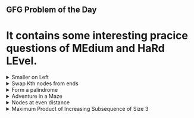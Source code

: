 
## GFG Problem of the Day<br>
# It contains some interesting pracice questions of MEdium and HaRd LEvel.
<details><summary>Smaller on Left</summary>
	
	Problem Statement:
	Given an array arr[ ] of N positive integers, 
	the task is to find the greatest element on the left of every element in the array which is strictly smaller than itself, 
	if this element does not exist for an index print "-1".
	22-March-2022
[Practice Link](https://practice.geeksforgeeks.org/problems/smaller-on-left20360700/1)
```java
class Complete{
    
   
    // Function for finding maximum and value pair
    public static int[] Smallestonleft (int arr[], int n) {
        int[] ans=new int[n];
        ans[0]=-1;
        TreeSet<Integer> set=new TreeSet<>();
        set.add(arr[0]);
        for(int i=1;i<n;i++){
            if(set.floor(arr[i]-1)!=null){
                ans[i]=set.floor(arr[i]-1);
            }
            else{
                ans[i]=-1;
            }
            set.add(arr[i]);
        }
        return ans;
    }
}

```


</details>

<details><summary>Swap Kth nodes from ends</summary>
	
		Problem Statement:
		Given a singly linked list of size N, and an integer K. 
		You need to swap the Kth node from the beginning and Kth node from the end of the linked list.
		Swap the nodes through the links. Do not change the content of the nodes.
[Practice Link](https://practice.geeksforgeeks.org/problems/swap-kth-node-from-beginning-and-kth-node-from-end-in-a-singly-linked-list/1)
```java
class GFG
{
    //Function to swap Kth node from beginning and end in a linked list.
    Node swapkthnode(Node head, int num, int K)
    {
        int N=num;
        
        if(K>N) return head;
        if((N-K+1)<K) K=N-K+1;
        Node fprev=null;
        Node first=null;
        Node lprev=null;
        Node last=null;
        Node temp=head;
        int count=0;
        while(temp!=null){
            count++;
            if(count<=K){
                fprev=first;
                first=temp;
                
            }
            if(count<=(N-K+1)){
                lprev=last;
                last=temp;
            }
            temp=temp.next;
        }
        if(fprev==null){
            fprev=new Node(-1);
            fprev.next=first;
        }
        if(first.next==last){
            Node lnext=last.next;
            last.next=first;
            first.next=lnext;
            fprev.next=last;
        }
        else{
            Node fnext=first.next;
            Node lnext=last.next;
            first.next=lnext;
            last.next=fnext;
            fprev.next=last;
            lprev.next=first;
        }
        
        if(K==1) return fprev.next;
        
        //System.out.println(first.data+" "+last.data);
        return head;
        
    }
}

```

</details>

<details><summary>Form a palindrome</summary>
	
		Problem Statement:
		Given a string, find the minimum number of characters to be inserted to convert it to palindrome.
		For Example:
		ab: Number of insertions required is 1. bab or aba
		aa: Number of insertions required is 0. aa
		abcd: Number of insertions required is 3. dcbabcd
[Practice Link](https://practice.geeksforgeeks.org/problems/form-a-palindrome2544/1)

```java
class Solution{
    int solve(String a,String b,int i,int j,int[][] dp){
        if(i==0 || j==0) return 0;
        if(dp[i][j]!=-1) return dp[i][j];
        if(a.charAt(i-1)==b.charAt(j-1)){
            dp[i][j]=1+solve(a,b,i-1,j-1,dp);
            
        }
        else
        dp[i][j]=Math.max(solve(a,b,i,j-1,dp),solve(a,b,i-1,j,dp));
        return dp[i][j];
    }
    int findMinInsertions(String S){
        String s="";
        int n=S.length();
        int[][] dp=new int[n+1][n+1];
        for(int[] d:dp){
            Arrays.fill(d,-1);
        }
        for(int i=S.length()-1;i>=0;i--){
            s=s+S.charAt(i);
        }
        return S.length()-solve(S,s,n,n,dp);
    }
}
```

</details>
<details><summary>Adventure in a Maze </summary>
	
		Problem Statement:
		You have got a maze, which is a n*n Grid. Every cell of the maze contains these numbers 1, 2 or 3. 
		If it contains 1 : means we can go Right from that cell only.
		If it contains 2 : means we can go Down from that cell only.
		If it contains 3 : means we can go Right and Down to both paths from that cell.
		We cant go out of the maze at any time.
		Initially, You are on the Top Left Corner of The maze(Entry). And, You need to go to the Bottom Right Corner of the Maze(Exit).
		You need to find the total number of paths from Entry to Exit Point.
		There may be many paths but you need to select that path which contains the maximum number of Adventure.
		The Adventure on a path is calculated by taking the sum of all the cell values thatlies in the path.

[Practice Link](https://practice.geeksforgeeks.org/problems/adventure-in-a-maze2051/1)
```java
class Solution
{
    public int mod=1000000007;
    public boolean isPossible(int[][] matrix,int i,int j){
        if(i>=0 && i<matrix.length && j>=0 && j<matrix.length){
            return true;
        }
        return false;
    }
    public int solve(int[][] matrix,int i,int j,int[][] dp){
        if(!isPossible(matrix,i,j)) return Integer.MIN_VALUE;
        if(i==matrix.length-1 && j==matrix.length-1){
            return matrix[i][j];
        }
        if(dp[i][j]!=-1) return dp[i][j];
        if(matrix[i][j]==1){
            dp[i][j]=solve(matrix,i,j+1,dp)+1;
        }
        else if(matrix[i][j]==2){
            dp[i][j]=solve(matrix,i+1,j,dp)+2;
        }
        else {
            dp[i][j]=Math.max(solve(matrix,i+1,j,dp),solve(matrix,i,j+1,dp))+3;
        }
        return dp[i][j];
        
        
    }
    public int count(int[][] matrix,int i,int j,int[][] dp){
        if(!isPossible(matrix,i,j)) return 0;
        if(i==matrix.length-1 && j==matrix.length-1) return 1;
        if(dp[i][j]!=-1) return dp[i][j];
        if(matrix[i][j]==1){
            dp[i][j]=count(matrix,i,j+1,dp)%mod;
        }
        else if(matrix[i][j]==2){
            dp[i][j]=count(matrix,i+1,j,dp)%mod;
        }
        else{
            dp[i][j]=(count(matrix,i,j+1,dp)%mod+count(matrix,i+1,j,dp)%mod)%mod;
        }
        return dp[i][j];
    }
    public int[] FindWays(int[][] matrix)
    {
        int n=matrix.length;
        int[][] dp=new int[n][n];
        for(int[] d:dp){
            Arrays.fill(d,-1);
        }
        int max=solve(matrix,0,0,dp);
        int[][] dp2=new int[n][n];
        for(int[] d:dp2){
            Arrays.fill(d,-1);
        }
        int count=count(matrix,0,0,dp2);
        if(max<0) max=0;
        return new int[]{count,max};
        
    }
}
```
</details>
<details><summary>Nodes at even distance </summary>
	
		Problem Statement:
		Given a connected acyclic graph with n nodes and n-1 edges,
		count the pair of nodes that are at even distance(number of edges) from each other.
		Medium
[Practice Link](https://practice.geeksforgeeks.org/problems/nodes-at-even-distance0532/1)
```java
class Solution
{
    int countOfNodes(ArrayList<ArrayList<Integer>> graph, int n) 
    {
        Queue<Integer> que=new LinkedList<>();
        boolean[] visited=new boolean[n+1];
        visited[1]=true;
        que.add(1);
        int level=0;
        int a=0,b=0;
        while(!que.isEmpty()){
            int size=que.size();
            if(level%2==0) a+=size;
            else b+=size;
            for(int i=0;i<size;i++){
                int curr=que.poll();
                for(int child:graph.get(curr)){
                    if(!visited[child]){
                        que.add(child);
                        visited[child]=true;
                    }
                }
            }
            level++;
            
        }
       // System.out.println("a ="+a+" b="+b);
        int count=(a*(a-1)/2)+(b*(b-1)/2);
        return count;
    }
}
```
</details>
<details><summary>Maximum Product of Increasing Subsequence of Size 3</summary>
	
	Problem Statement:
	Given a sequence of non-negative integers, find the subsequence of length 3 having maximum product, 
  	with the elements of the subsequence being in increasing order.
	April-1-2022
	Medium
	
[Practice Link](https://practice.geeksforgeeks.org/problems/maximum-product-of-increasing-subsequence-of-size-32027/1)
```java
class Solution{
    
   
    public static ArrayList<Integer> maxProductSubsequence (int arr[], int n) {
       
        ArrayList<Integer> ans=new ArrayList<>();
        ans.add(-1);
        int[] right=new int[n];
        long max=0;
        TreeSet<Integer> set=new TreeSet<>();
        right[n-1]=arr[n-1];
        for(int i=n-2;i>=0;i--){
            right[i]=Math.max(arr[i],right[i+1]);
        }
        set.add(arr[0]);
        for(int i=1;i<n-1;i++){
            Integer val=set.floor(arr[i]-1);
            if(val!=null && right[i+1]>arr[i] && ((long)arr[i])*val*right[i+1]>max){
                max=((long)arr[i])*val*right[i+1];
                ans.clear();
                ans.add(val);
                ans.add(arr[i]);
                ans.add(right[i+1]);
            }
            set.add(arr[i]);
        }
        return ans;
    }
}

```

</details>

